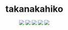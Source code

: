 <div align="center">
  
# takanakahiko
  
![](http://github-profile-summary-cards.vercel.app/api/cards/profile-details?username=takanakahiko&theme=github)
![](http://github-profile-summary-cards.vercel.app/api/cards/repos-per-language?username=takanakahiko&theme=github)
![](http://github-profile-summary-cards.vercel.app/api/cards/most-commit-language?username=takanakahiko&theme=github)
![](http://github-profile-summary-cards.vercel.app/api/cards/stats?username=takanakahiko&theme=github)
![](http://github-profile-summary-cards.vercel.app/api/cards/productive-time?username=takanakahiko&theme=github&utcOffset=8)

</div>
